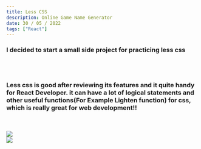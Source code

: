 ```yaml
---
title: Less CSS
description: Online Game Name Generator
date: 30 / 05 / 2022
tags: ["React"]
---
```


<h3>I decided to start a small side project for practicing less css</h3>
<br/>
<br/>
<h3>Less css is good after reviewing its features and it quite handy for React Developer. it can have a lot of logical statements and other useful functions(For Example Lighten function) for css, which is really great for web development!!</h3>
<br/>
<br/>
<Image layout='fill' src='/image/Blog/20220530-0100/20220530-0001.jpg'></Image><br/>
<Image layout='fill' src='/image/Blog/20220530-0100/20220530-0002.jpg'></Image><br/>
